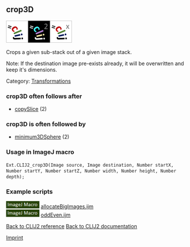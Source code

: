## crop3D
<img src="images/mini_clij1_logo.png"/><img src="images/mini_clij2_logo.png"/><img src="images/mini_clijx_logo.png"/>

Crops a given sub-stack out of a given image stack. 

Note: If the destination image pre-exists already, it will be overwritten and keep it's dimensions.

Category: [Transformations](https://clij.github.io/clij2-docs/reference__transform)

### crop3D often follows after
* <a href="reference_copySlice">copySlice</a> (2)


### crop3D is often followed by
* <a href="reference_minimum3DSphere">minimum3DSphere</a> (2)


### Usage in ImageJ macro
```
Ext.CLIJ2_crop3D(Image source, Image destination, Number startX, Number startY, Number startZ, Number width, Number height, Number depth);
```




### Example scripts
<a href="https://github.com/clij/clij2-docs/blob/master/src/main/macro/allocateBigImages.ijm"><img src="images/language_macro.png" height="20"/></a> [allocateBigImages.ijm](https://github.com/clij/clij2-docs/blob/master/src/main/macro/allocateBigImages.ijm)  
<a href="https://github.com/clij/clij2-docs/blob/master/src/main/macro/oddEven.ijm"><img src="images/language_macro.png" height="20"/></a> [oddEven.ijm](https://github.com/clij/clij2-docs/blob/master/src/main/macro/oddEven.ijm)  


[Back to CLIJ2 reference](https://clij.github.io/clij2-docs/reference)
[Back to CLIJ2 documentation](https://clij.github.io/clij2-docs)

[Imprint](https://clij.github.io/imprint)
